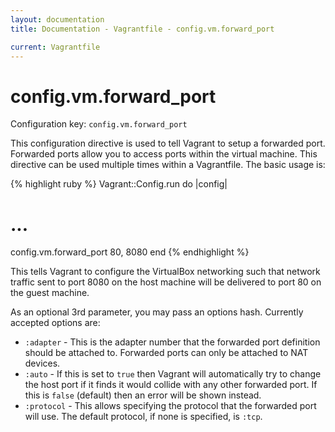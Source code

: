 ```yaml
---
layout: documentation
title: Documentation - Vagrantfile - config.vm.forward_port

current: Vagrantfile
---
```

# config.vm.forward_port

Configuration key: `config.vm.forward_port`

This configuration directive is used to tell Vagrant to setup
a forwarded port. Forwarded ports allow you to access ports within
the virtual machine. This directive can be used multiple times within
a Vagrantfile. The basic usage is:

{% highlight ruby %}
Vagrant::Config.run do |config|
  # ...
  config.vm.forward_port 80, 8080
end
{% endhighlight %}

This tells Vagrant to configure the VirtualBox networking such that
network traffic sent to port 8080 on the host machine will be delivered
to port 80 on the guest machine.

As an optional 3rd parameter, you may pass an options hash. Currently
accepted options are:

* `:adapter` - This is the adapter number that the forwarded port
  definition should be attached to. Forwarded ports can only be attached
  to NAT devices.
* `:auto` - If this is set to `true` then Vagrant will automatically
  try to change the host port if it finds it would collide with any
  other forwarded port. If this is `false` (default) then an error
  will be shown instead.
* `:protocol` - This allows specifying the protocol that the forwarded port
  will use. The default protocol, if none is specified, is `:tcp`.


